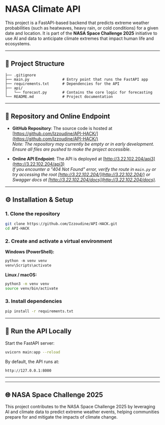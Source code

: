 # NASA Climate API

This project is a FastAPI-based backend that predicts extreme weather probabilities (such as heatwaves, heavy rain, or cold conditions) for a given date and location. It is part of the **NASA Space Challenge 2025** initiative to use AI and data to anticipate climate extremes that impact human life and ecosystems.

---

## 📁 Project Structure

```
├── .gitignore
├── main.py               # Entry point that runs the FastAPI app
├── requirements.txt      # Dependencies for the API
├── api/
│   └── forecast.py       # Contains the core logic for forecasting
└── README.md             # Project documentation
```

---

## 📍 Repository and Online Endpoint

- **GitHub Repository**: The source code is hosted at [https://github.com/Izzoudine/API-HACK/](https://github.com/Izzoudine/API-HACK/)  
  *Note: The repository may currently be empty or in early development. Ensure all files are pushed to make the project accessible.*

- **Online API Endpoint**: The API is deployed at [http://3.22.102.204/api3](http://3.22.102.204/api3)  
  *If you encounter a "404 Not Found" error, verify the route in `main.py` or try accessing the root [http://3.22.102.204/](http://3.22.102.204/) or Swagger docs at [http://3.22.102.204/docs](http://3.22.102.204/docs).*

---

## ⚙️ Installation & Setup

### 1. Clone the repository

```bash
git clone https://github.com/Izzoudine/API-HACK.git
cd API-HACK
```

### 2. Create and activate a virtual environment

**Windows (PowerShell):**
```powershell
python -m venv venv
venv\Scripts\activate
```

**Linux / macOS:**
```bash
python3 -m venv venv
source venv/bin/activate
```

### 3. Install dependencies

```bash
pip install -r requirements.txt
```

---

## 🚀 Run the API Locally

Start the FastAPI server:

```bash
uvicorn main:app --reload
```

By default, the API runs at:
```
http://127.0.0.1:8000
```

---

---

## 🌐 NASA Space Challenge 2025

This project contributes to the NASA Space Challenge 2025 by leveraging AI and climate data to predict extreme weather events, helping communities prepare for and mitigate the impacts of climate change.
